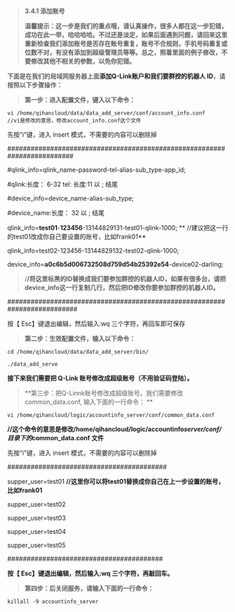 > **3.4.1 添加账号**
>
> **温馨提示：这一步是我们的重点哦，请认真操作，很多人都在这一步犯错，成功在此一举，哈哈哈哈。不过还是淡定，如果后面遇到问题，请回来这里重新检查我们添加账号是否存在账号重复，账号不合规则，手机号码重复或位数不对，有没有添加到超级管理员等等。总之，照着里面的例子修改，不要修改其他不相关的参数，以免你犯错。**

下面是在我们的局域网服务器上面**添加Q-Link账户和我们要群控的机器人 ID**，请按照以下步骤操作：

> **第一步：进入配置文件，键入以下命令：**

```
vi /home/qihancloud/data/data_add_server/conf/account_info.conf     //vi是修改的意思，修改account_info.conf这个文件
```

先按“i”键，进入 insert 模式，不需要的内容可以删除掉

\#\#\#\#\#\#\#\#\#\#\#\#\#\#\#\#\#\#\#\#\#\#\#\#\#\#\#\#\#\#\#\#\#\#\#\#\#\#\#\#\#\#\#\#\#\#\#\#\#\#\#\#\#\#\#\#\#\#\#\#\#\#\#\#\#\#\#\#\#\#\#\#\#

\#qlink\_info=qlink\_name-password-tel-alias-sub\_type-app\_id;

\#qlink:长度： 6-32 tel: 长度:11 以 ; 结尾

\#device\_info=device\_name-alias-sub\_type;

\#device\_name:长度： 32 以 ; 结尾

qlink\_info=**test01**-**123456**-13144829131-test01-qlink-1000;    ** //建议把这一行的test01改成你自己要设置的账号，比如frank01**

qlink\_info=test02-123456-13144829132-test02-qlink-1000;

device\_info=**a0c6b5d006732508d759d54b25392e54**-device02-darling;

> /**/将这里标黑的ID替换成我们要参加群控的机器人ID，如果有很多台，请把device\_info这一行复制几行，然后把ID修改你要参加群控的机器人ID。**

\#\#\#\#\#\#\#\#\#\#\#\#\#\#\#\#\#\#\#\#\#\#\#\#\#\#\#\#\#\#\#\#\#\#\#\#\#\#\#\#\#\#\#\#\#\#\#\#\#\#\#\#\#\#\#\#\#\#\#\#\#\#\#\#\#\#\#\#\#\#\#\#\#\#

按【 Esc】键退出编辑，然后输入:wq 三个字符，再回车即可保存

> **第二步：生效配置文件，输入以下命令：**

```
cd /home/qihancloud/data/data_add_server/bin/
```

```
./data_add_serve
```

**接下来我们需要把 Q-Link 账号修改成超级账号（不用验证码登陆）。**

> **第三步：把Q-Linnk账号修改成超级账号。我们需要修改common\_data.conf,   输入下面的一行命令： **

```
vi /home/qihancloud/logic/accountinfo_server/conf/common_data.conf
```

**//这个命令的意思是修改/home/qihancloud/logic/accountinfo**_**server/conf/ 目录下的**_**common\_data.conf 文件**

先按“i”键，进入 insert 模式，不需要的内容可以删除掉

\#\#\#\#\#\#\#\#\#\#\#\#\#\#\#\#\#\#\#\#\#\#\#\#\#\#\#\#\#\#\#\#\#\#\#\#\#\#\#\#\#

supper\_user=test01             **//这里你可以将test01替换成你自己在上一步设置的账号，比如frank01**

supper\_user=test02

supper\_user=test03

supper\_user=test04

supper\_user=test05

\#\#\#\#\#\#\#\#\#\#\#\#\#\#\#\#\#\#\#\#\#\#\#\#\#\#\#\#\#\#\#\#\#\#\#\#\#\#\#\#

**按【 Esc】键退出编辑，然后输入:wq 三个字符，再敲回车。**


> **第四步：后关闭服务，请输入下面的一行命令：**

```
killall -9 accountinfo_server
```



